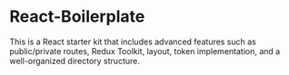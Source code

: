 # React-Boilerplate
This is a React starter kit that includes advanced features such as public/private routes, Redux Toolkit, layout, token implementation, and a well-organized directory structure.
